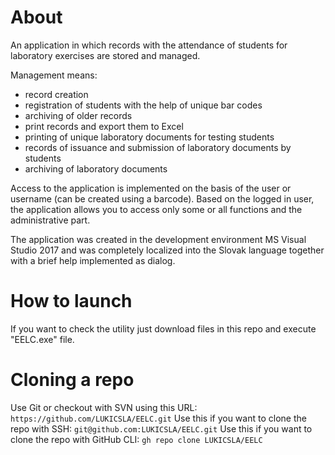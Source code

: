 # About
An application in which records with the attendance of students for laboratory exercises are stored and managed.

Management means:
- record creation
- registration of students with the help of unique bar codes
- archiving of older records
- print records and export them to Excel
- printing of unique laboratory documents for testing students
- records of issuance and submission of laboratory documents by students
- archiving of laboratory documents

Access to the application is implemented on the basis of the user or username (can be created using a barcode).
Based on the logged in user, the application allows you to access only some or all functions and the administrative part.

The application was created in the development environment MS Visual Studio 2017 and was completely localized into the Slovak language together with a brief help implemented as dialog.

# How to launch
If you want to check the utility just download files in this repo and execute "EELC.exe" file.

# Cloning a repo
Use Git or checkout with SVN using this URL: `https://github.com/LUKICSLA/EELC.git`
Use this if you want to clone the repo with SSH: `git@github.com:LUKICSLA/EELC.git`
Use this if you want to clone the repo with GitHub CLI: `gh repo clone LUKICSLA/EELC`
